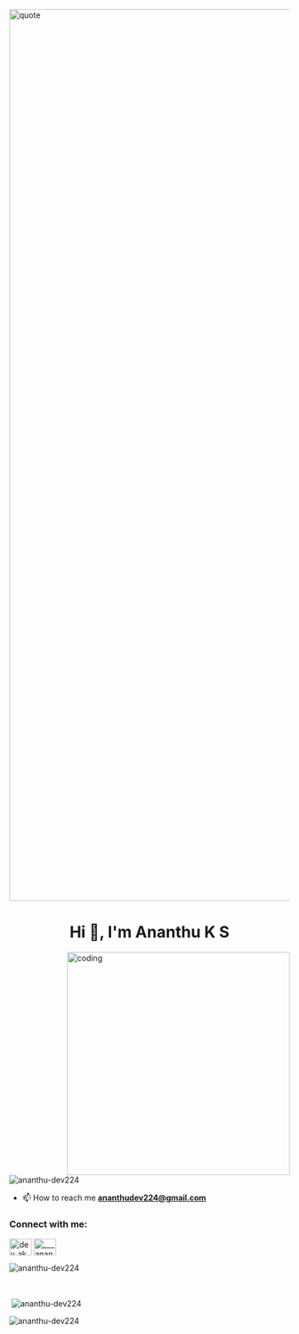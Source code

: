 
<img align="center" alt="quote" width="1600" src="https://i.pinimg.com/564x/ba/46/34/ba463421835011b8bc72045ae0cbc978.jpg">
<h1 align="center">Hi 👋, I'm Ananthu K S</h1>

<img align="right" alt="coding" width="400" src="https://i.pinimg.com/originals/ef/16/e4/ef16e4e68b0d3cb81e6bb8a8c3258d7e.gif">

<p align="left"> <img src="https://komarev.com/ghpvc/?username=ananthu-dev224&label=Profile%20views&color=0e75b6&style=flat" alt="ananthu-dev224" /> </p>

- 📫 How to reach me **ananthudev224@gmail.com**

<h3 align="left">Connect with me:</h3>
<p align="left">
<a href="https://twitter.com/dev_aks224" target="blank"><img align="center" src="https://raw.githubusercontent.com/rahuldkjain/github-profile-readme-generator/master/src/images/icons/Social/twitter.svg" alt="dev_aks224" height="30" width="40" /></a> 
<a href="https://instagram.com/___ananthu__" target="blank"><img align="center" src="https://raw.githubusercontent.com/rahuldkjain/github-profile-readme-generator/master/src/images/icons/Social/instagram.svg" alt="___ananthu__" height="30" width="40" /></a>
</p>
<p><img align="center" src="https://github-readme-stats.vercel.app/api/top-langs?username=ananthu-dev224&show_icons=true&locale=en&layout=compact" alt="ananthu-dev224" /></p>
<br>
<p>&nbsp;<img align="center" src="https://github-readme-stats.vercel.app/api?username=ananthu-dev224&show_icons=true&locale=en" alt="ananthu-dev224" /></p>

<p><img align="center" src="https://github-readme-streak-stats.herokuapp.com/?user=ananthu-dev224&" alt="ananthu-dev224" /></p>
